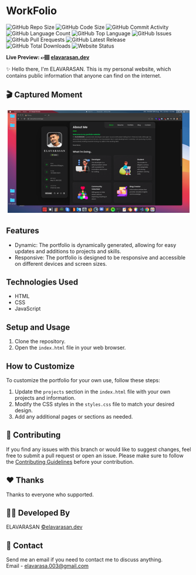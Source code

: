 # WorkFolio

![GitHub Repo Size](https://img.shields.io/github/repo-size/follow-prince/WorkFolio?color=d62936&label=Repo%20Size&style=flat-square)
![GitHub Code Size](https://img.shields.io/github/languages/code-size/follow-prince/WorkFolio?color=e6a400&label=Code%20Size&style=flat-square)
![GitHub Commit Activity](https://img.shields.io/github/commit-activity/m/follow-prince/WorkFolio?color=138a3d&label=Commit%20Activity&style=flat-square)
![GitHub Language Count](https://img.shields.io/github/languages/count/follow-prince/WorkFolio?color=1f77b4&label=Total%20Languages&style=flat-square)
![GitHub Top Language](https://img.shields.io/github/languages/top/follow-prince/WorkFolio?color=7f0c7f&style=flat-square)
![GitHub Issues](https://img.shields.io/github/issues/follow-prince/WorkFolio?color=098f76&label=GitHub%20Issues&style=flat-square)
![GitHub Pull Erequests](https://img.shields.io/github/issues-pr/follow-prince/WorkFolio?color=2c324f&label=GitHub%20Pull%20Requests&style=flat-square)
![GitHub Latest Release](https://img.shields.io/github/v/release/follow-prince/WorkFolio?color=f5426f&label=Latest%20Release&style=flat-square)
![GitHub Total Downloads](https://img.shields.io/github/downloads/follow-prince/WorkFolio/total?color=4a2600&label=Total%20Downloads&style=flat-square)
![Website Status](https://img.shields.io/website?down_message=Down%20%26%20Offline&label=Website%20Status&up_message=Up%20%26%20Online&url=https%3A%2F%2Fi-am-prince.vercel.app)

**Live Preview: 👉🏽 [elavarasan.dev](https://i-am-prince.vercel.app)**

✨ Hello there, I'm ELAVARASAN. This is my personal website, which contains public information that anyone can find on the internet.

## 🎬 Captured Moment
<div style="border: 4px solid white; display: inline-block; border-radius: 10px;">
  <img src="./assets/images/review.png" >
</div>









## Features

- Dynamic: The portfolio is dynamically generated, allowing for easy updates and additions to projects and skills.
- Responsive: The portfolio is designed to be responsive and accessible on different devices and screen sizes.

## Technologies Used

- HTML
- CSS
- JavaScript




## Setup and Usage

1. Clone the repository.
2. Open the `index.html` file in your web browser.

## How to Customize

To customize the portfolio for your own use, follow these steps:

1. Update the `projects` section in the `index.html` file with your own projects and information.
2. Modify the CSS styles in the `styles.css` file to match your desired design.
3. Add any additional pages or sections as needed.






## 💙 Contributing

If you find any issues with this branch or would like to suggest changes, feel free to submit a pull request or open an issue. Please make sure to follow the [Contributing Guidelines](https://github.com/dileepabandara/dileepabandara.dev/blob/main/CONTRIBUTING.md) before your contribution.

## ❤️ Thanks

Thanks to everyone who supported.


## 👨‍💻 Developed By

ELAVARASAN
[©elavarasan.dev](https://i-am-prince.vercel.app)

## 💬 Contact

Send me an email if you need to contact me to discuss anything.  
Email - <elavarasa.003@gmail.com>